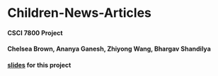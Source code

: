 # Children-News-Articles

#### CSCI 7800 Project

#### Chelsea Brown, Ananya Ganesh, Zhiyong Wang, Bhargav Shandilya

#### [slides](https://docs.google.com/presentation/d/16J8oTLykJ-Cg9R-DZvcTbiwLgESMYFjEEvyO4UawTks/edit?usp=sharing) for this project
